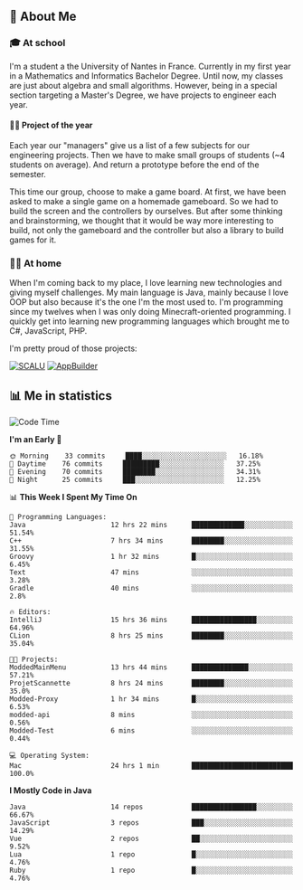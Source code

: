 ## 👀 About Me

### 🎓 At school

I'm a student a the University of Nantes in France. Currently in my first year in a Mathematics and Informatics Bachelor Degree. Until now, my classes are just about algebra and small algorithms. However, being in a special section targeting a Master's Degree, we have projects to engineer each year. 

#### 🔧🔬 Project of the year

Each year our "managers" give us a list of a few subjects for our engineering projects. Then we have to make small groups of students (~4 students on average). And return a prototype before the end of the semester.

This time our group, choose to make a game board. At first, we have been asked to make a single game on a homemade gameboard. So we had to build the screen and the controllers by ourselves. 
But after some thinking and brainstorming, we thought that it would be way more interesting to build, not only the gameboard and the controller but also a library to build games for it.

### 👨‍💻 At home

When I'm coming back to my place, I love learning new technologies and giving myself challenges. My main language is Java, mainly because I love OOP but also because it's the one I'm the most used to. I'm programming since my twelves when I was only doing Minecraft-oriented programming.  I quickly get into learning new programming languages which brought me to C#, JavaScript, PHP. 

I'm pretty proud of those projects:

[![SCALU](https://github-readme-stats.vercel.app/api/pin?username=renardfute&repo=SCALU)](https://github.com/renardfute/scalu)
[![AppBuilder](https://github-readme-stats.vercel.app/api/pin?username=pulsedev2&repo=AppBuilder)](https://github.com/pulsedev2/AppBuilder)

## 📊 Me in statistics
<!--START_SECTION:waka-->
![Code Time](http://img.shields.io/badge/Code%20Time-96%20hrs%2051%20mins-blue)

**I'm an Early 🐤** 

```text
🌞 Morning    33 commits     ████░░░░░░░░░░░░░░░░░░░░░   16.18% 
🌆 Daytime    76 commits     █████████░░░░░░░░░░░░░░░░   37.25% 
🌃 Evening    70 commits     ████████░░░░░░░░░░░░░░░░░   34.31% 
🌙 Night      25 commits     ███░░░░░░░░░░░░░░░░░░░░░░   12.25%

```


📊 **This Week I Spent My Time On** 

```text
💬 Programming Languages: 
Java                     12 hrs 22 mins      █████████████░░░░░░░░░░░░   51.54% 
C++                      7 hrs 34 mins       ████████░░░░░░░░░░░░░░░░░   31.55% 
Groovy                   1 hr 32 mins        █░░░░░░░░░░░░░░░░░░░░░░░░   6.45% 
Text                     47 mins             ░░░░░░░░░░░░░░░░░░░░░░░░░   3.28% 
Gradle                   40 mins             ░░░░░░░░░░░░░░░░░░░░░░░░░   2.8%

🔥 Editors: 
IntelliJ                 15 hrs 36 mins      ████████████████░░░░░░░░░   64.96% 
CLion                    8 hrs 25 mins       ████████░░░░░░░░░░░░░░░░░   35.04%

🐱‍💻 Projects: 
ModdedMainMenu           13 hrs 44 mins      ██████████████░░░░░░░░░░░   57.21% 
ProjetScannette          8 hrs 24 mins       ████████░░░░░░░░░░░░░░░░░   35.0% 
Modded-Proxy             1 hr 34 mins        █░░░░░░░░░░░░░░░░░░░░░░░░   6.53% 
modded-api               8 mins              ░░░░░░░░░░░░░░░░░░░░░░░░░   0.56% 
Modded-Test              6 mins              ░░░░░░░░░░░░░░░░░░░░░░░░░   0.44%

💻 Operating System: 
Mac                      24 hrs 1 min        █████████████████████████   100.0%

```

**I Mostly Code in Java** 

```text
Java                     14 repos            ████████████████░░░░░░░░░   66.67% 
JavaScript               3 repos             ███░░░░░░░░░░░░░░░░░░░░░░   14.29% 
Vue                      2 repos             ██░░░░░░░░░░░░░░░░░░░░░░░   9.52% 
Lua                      1 repo              █░░░░░░░░░░░░░░░░░░░░░░░░   4.76% 
Ruby                     1 repo              █░░░░░░░░░░░░░░░░░░░░░░░░   4.76%

```



<!--END_SECTION:waka-->
